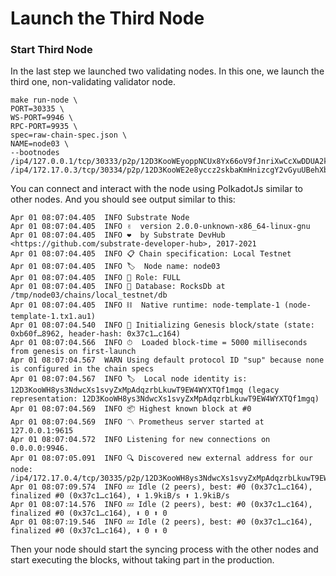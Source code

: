 # Launch the Third Node

### Start Third Node

In the last step we launched two validating nodes. In this one, we launch the third one, non-validating validator node.

```text
make run-node \
PORT=30335 \
WS-PORT=9946 \
RPC-PORT=9935 \
spec=raw-chain-spec.json \
NAME=node03 \
--bootnodes /ip4/127.0.0.1/tcp/30333/p2p/12D3KooWEyoppNCUx8Yx66oV9fJnriXwCcXwDDUA2kj6vnc6iDEp /ip4/172.17.0.3/tcp/30334/p2p/12D3KooWE2e8yccz2skbaKmHnizcgY2vGyuUBehXbDnYok3Ze59A
```

You can connect and interact with the node using PolkadotJs similar to other nodes. And you should see output similar to this:

```text
Apr 01 08:07:04.405  INFO Substrate Node    
Apr 01 08:07:04.405  INFO ✌️  version 2.0.0-unknown-x86_64-linux-gnu    
Apr 01 08:07:04.405  INFO ❤️  by Substrate DevHub <https://github.com/substrate-developer-hub>, 2017-2021    
Apr 01 08:07:04.405  INFO 📋 Chain specification: Local Testnet    
Apr 01 08:07:04.405  INFO 🏷  Node name: node03    
Apr 01 08:07:04.405  INFO 👤 Role: FULL    
Apr 01 08:07:04.405  INFO 💾 Database: RocksDb at /tmp/node03/chains/local_testnet/db    
Apr 01 08:07:04.405  INFO ⛓  Native runtime: node-template-1 (node-template-1.tx1.au1)    
Apr 01 08:07:04.540  INFO 🔨 Initializing Genesis block/state (state: 0xb60f…8962, header-hash: 0x37c1…c164)    
Apr 01 08:07:04.566  INFO ⏱  Loaded block-time = 5000 milliseconds from genesis on first-launch    
Apr 01 08:07:04.567  WARN Using default protocol ID "sup" because none is configured in the chain specs    
Apr 01 08:07:04.567  INFO 🏷  Local node identity is: 12D3KooWH8ys3NdwcXs1svyZxMpAdqzrbLkuwT9EW4WYXTQf1mgq (legacy representation: 12D3KooWH8ys3NdwcXs1svyZxMpAdqzrbLkuwT9EW4WYXTQf1mgq)    
Apr 01 08:07:04.569  INFO 📦 Highest known block at #0    
Apr 01 08:07:04.569  INFO 〽️ Prometheus server started at 127.0.0.1:9615    
Apr 01 08:07:04.572  INFO Listening for new connections on 0.0.0.0:9946.    
Apr 01 08:07:05.091  INFO 🔍 Discovered new external address for our node: /ip4/172.17.0.4/tcp/30335/p2p/12D3KooWH8ys3NdwcXs1svyZxMpAdqzrbLkuwT9EW4WYXTQf1mgq    
Apr 01 08:07:09.574  INFO 💤 Idle (2 peers), best: #0 (0x37c1…c164), finalized #0 (0x37c1…c164), ⬇ 1.9kiB/s ⬆ 1.9kiB/s    
Apr 01 08:07:14.576  INFO 💤 Idle (2 peers), best: #0 (0x37c1…c164), finalized #0 (0x37c1…c164), ⬇ 0 ⬆ 0    
Apr 01 08:07:19.546  INFO 💤 Idle (2 peers), best: #0 (0x37c1…c164), finalized #0 (0x37c1…c164), ⬇ 0 ⬆ 0
```

Then your node should start the syncing process with the other nodes and start executing the blocks, without taking part in the production.

